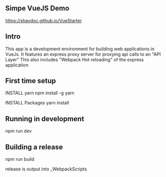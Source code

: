 ## Simpe VueJS Demo
https://shaydoc.github.io/VueStarter

## Intro
This app is a development environment for building web applications in VueJs.
It features an express proxy server for proxying api calls to an "API Layer"
This also includes "Webpack Hot reloading" of the express application

## First time setup
INSTALL yarn
npm install -g yarn

INSTALL Packages
yarn install

## Running in development
npm run dev

## Building a release
npm run build

release is output into _WebpackScripts 
